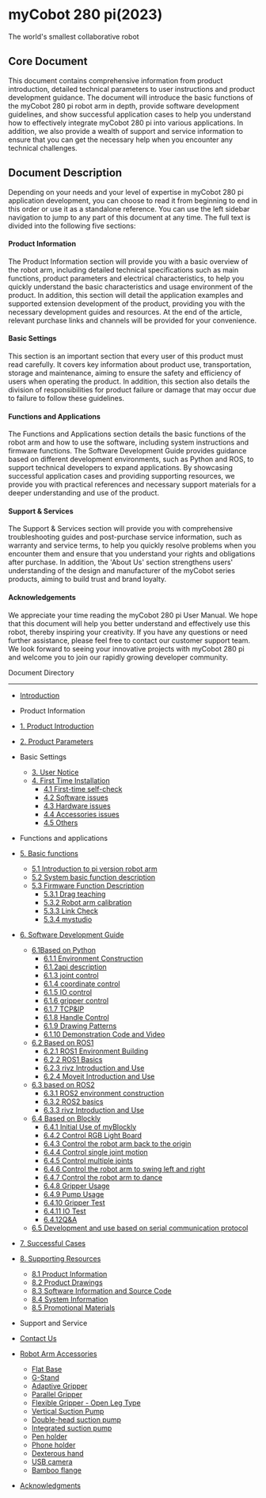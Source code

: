 # myCobot 280 pi(2023)
The world's smallest collaborative robot

Core Document
---
This document contains comprehensive information from product introduction, detailed technical parameters to user instructions and product development guidance. The document will introduce the basic functions of the myCobot 280 pi robot arm in depth, provide software development guidelines, and show successful application cases to help you understand how to effectively integrate myCobot 280 pi into various applications. In addition, we also provide a wealth of support and service information to ensure that you can get the necessary help when you encounter any technical challenges.

Document Description
---

Depending on your needs and your level of expertise in myCobot 280 pi application development, you can choose to read it from beginning to end in this order or use it as a standalone reference. You can use the left sidebar navigation to jump to any part of this document at any time. The full text is divided into the following five sections:

#### Product Information
The Product Information section will provide you with a basic overview of the robot arm, including detailed technical specifications such as main functions, product parameters and electrical characteristics, to help you quickly understand the basic characteristics and usage environment of the product. In addition, this section will detail the application examples and supported extension development of the product, providing you with the necessary development guides and resources. At the end of the article, relevant purchase links and channels will be provided for your convenience.

#### Basic Settings
This section is an important section that every user of this product must read carefully. It covers key information about product use, transportation, storage and maintenance, aiming to ensure the safety and efficiency of users when operating the product. In addition, this section also details the division of responsibilities for product failure or damage that may occur due to failure to follow these guidelines.

#### Functions and Applications
The Functions and Applications section details the basic functions of the robot arm and how to use the software, including system instructions and firmware functions. The Software Development Guide provides guidance based on different development environments, such as Python and ROS, to support technical developers to expand applications. By showcasing successful application cases and providing supporting resources, we provide you with practical references and necessary support materials for a deeper understanding and use of the product.

#### Support & Services
The Support & Services section will provide you with comprehensive troubleshooting guides and post-purchase service information, such as warranty and service terms, to help you quickly resolve problems when you encounter them and ensure that you understand your rights and obligations after purchase. In addition, the 'About Us' section strengthens users' understanding of the design and manufacturer of the myCobot series products, aiming to build trust and brand loyalty.

#### Acknowledgements
We appreciate your time reading the myCobot 280 pi User Manual. We hope that this document will help you better understand and effectively use this robot, thereby inspiring your creativity. If you have any questions or need further assistance, please feel free to contact our customer support team. We look forward to seeing your innovative projects with myCobot 280 pi and welcome you to join our rapidly growing developer community.

Document Directory

---
* [Introduction](README.md)
* Product Information

* [1. Product Introduction](1-ProductInformation/1.ProductIntroduction/1-ProductIntroduction.md)
* [2. Product Parameters](1-ProductInformation/2.ProductParameter/2-ProductParameters.md)

* Basic Settings

  * [3. User Notice](2-BasicSettings/3.UserNotice/3-UserInstructions.md)
  * [4. First Time Installation](2-BasicSettings/4.FirstTimeInstallation/4-FirstTimeInstallation.md)
    * [4.1 First-time self-check](4-SupportAndService/9.Troubleshooting/9.4-first-time-self-check.md)
    * [4.2 Software issues](4-SupportAndService/9.Troubleshooting/9.2-software.md)
    * [4.3 Hardware issues](4-SupportAndService/9.Troubleshooting/9.3-hardware.md)
    * [4.4 Accessories issues](4-SupportAndService/9.Troubleshooting/9.1-accessories.md)
    * [4.5 Others](4-SupportAndService/9.Troubleshooting/9.0-other.md)

* Functions and applications
* [5. Basic functions](3-FunctionsAndApplications/5.BasicFunction/README.md)
   * [5.1 Introduction to pi version robot arm](3-FunctionsAndApplications/5.BasicFunction/5.1-Functionlnstruction/3.5.1-SW-description.md)
   * [5.2 System basic function description](3-FunctionsAndApplications/5.BasicFunction/5.2-Softwarelnstructions/3.5.2-SW-detail-description.md)
   * [5.3 Firmware Function Description](3-FunctionsAndApplications/5.BasicFunction/5.3-FirmwareFunctionDescription/README.md)
     * [5.3.1 Drag teaching](3-FunctionsAndApplications/5.BasicFunction/5.3-FirmwareFunctionDescription/5.3.1-moving/4.2.1.2-micro_CPU.md)
     * [5.3.2 Robot arm calibration](3-FunctionsAndApplications/5.BasicFunction/5.3-FirmwareFunctionDescription/5.3.2-calibration/4.2.2.2-micro_CPU.md)
     * [5.3.3 Link Check](3-FunctionsAndApplications/5.BasicFunction/5.3-FirmwareFunctionDescription/5.3.4-connection/4.2.4.2-micro_CPU.md)
     * [5.3.4 mystudio](3-FunctionsAndApplications/5.BasicFunction/5.3-FirmwareFunctionDescription/README.md)
* [6. Software Development Guide](3-FunctionsAndApplications/6.developmentGuide/README.md)
   * [6.1Based on Python](3-FunctionsAndApplications/6.developmentGuide/python/README.md)
     * [6.1.1 Environment Construction](3-FunctionsAndApplications/6.developmentGuide/python/7.1_download.md)
     * [6.1.2api description](3-FunctionsAndApplications/6.developmentGuide/python/7.2_API.md)
     * [6.1.3 joint control](3-FunctionsAndApplications/6.developmentGuide/python/7.3_angle.md)
     * [6.1.4 coordinate control](3-FunctionsAndApplications/6.developmentGuide/python/7.4_coord.md)
     * [6.1.5 IO control](3-FunctionsAndApplications/6.developmentGuide/python/7.5_IO.md)
     * [6.1.6 gripper control](3-FunctionsAndApplications/6.developmentGuide/python/7.6_gripper.md)
     * [6.1.7 TCP&IP](3-FunctionsAndApplications/6.developmentGuide/python/7.7_TCPIP.md)
     * [6.1.8 Handle Control](3-FunctionsAndApplications/6.developmentGuide/python/7.9_HandleControl.md)
     * [6.1.9 Drawing Patterns](3-FunctionsAndApplications/6.developmentGuide/python/7.15_280_gcode_draw.md)
     * [6.1.10 Demonstration Code and Video](3-FunctionsAndApplications/6.developmentGuide/python/7.8_example.md)
   * [6.2 Based on ROS1](3-FunctionsAndApplications/6.developmentGuide/ROS/12.1-ROS1/12.1.1-Introduction.md)
     * [6.2.1 ROS1 Environment Building](3-FunctionsAndApplications/6.developmentGuide/ROS/12.1-ROS1/12.1.2-EnvironmentBuilding.md)
     * [6.2.2 ROS1 Basics](3-FunctionsAndApplications/6.developmentGuide/ROS/12.1-ROS1/12.1.3-ROS_Basics.md)
     * [6.2.3 rivz Introduction and Use](3-FunctionsAndApplications/6.developmentGuide/ROS/12.1-ROS1/12.1.4-rivzIntroductionAndUse/README.md)
     * [6.2.4 Moveit Introduction and Use](3-FunctionsAndApplications/6.developmentGuide/ROS/12.1-ROS1/12.1.5-Moveit/README.md)
   * [6.3  based on ROS2](3-FunctionsAndApplications/6.developmentGuide/ROS/12.2-ROS2/12.2.3-ROS2Introduction.md)
     * [6.3.1 ROS2 environment construction](3-FunctionsAndApplications/6.developmentGuide/ROS/12.2-ROS2/12.2.1-InstallationOfROS2.md)
     * [6.3.2 ROS2 basics](3-FunctionsAndApplications\6.developmentGuide\ROS\12.2-ROS2/12.2.2-BasicTutorial.md)
     * [6.3.3 rivz Introduction and Use](3-FunctionsAndApplications/6.developmentGuide/ROS/12.2-ROS2/12.2.4-rivzIntroductionAndUse/README.md)
   * [6.4  Based on Blockly](3-FunctionsAndApplications/6.developmentGuide/myBlocklyAndUlFlow/myblocklyTutorials/README.md)
     * [6.4.1 Initial Use of myBlockly](3-FunctionsAndApplications/6.developmentGuide/myBlocklyAndUlFlow/myblocklyTutorials/5.1.1-myBlocklyFirstUse.md)
     * [6.4.2 Control RGB Light Board](3-FunctionsAndApplications/6.developmentGuide/myBlocklyAndUlFlow/myblocklyTutorials/5.1.2-ControlRGB.md)
     * [6.4.3 Control the robot arm back to the origin](3-FunctionsAndApplications/6.developmentGuide/myBlocklyAndUlFlow/myblocklyTutorials/5.1.3-ControlRoboticArmBackZero.md)
     * [6.4.4 Control single joint motion](3-FunctionsAndApplications/6.developmentGuide/myBlocklyAndUlFlow/myblocklyTutorials/5.1.4-ControlSingleJoint.md)
     * [6.4.5 Control multiple joints](3-FunctionsAndApplications/6.developmentGuide/myBlocklyAndUlFlow/myblocklyTutorials/5.1.5-ControlSinglesJoint.md)
     * [6.4.6 Control the robot arm to swing left and right](3-FunctionsAndApplications/6.developmentGuide/myBlocklyAndUlFlow/myblocklyTutorials/5.1.6-ControlRoboticSwingLeft&Right.md)
     * [6.4.7 Control the robot arm to dance](3-FunctionsAndApplications/6.developmentGuide/myBlocklyAndUlFlow/myblocklyTutorials/5.1.7-ControlRoboticArmDance.md)
     * [6.4.8 Gripper Usage](3-FunctionsAndApplications/6.developmentGuide/myBlocklyAndUlFlow/myblocklyTutorials/5.1.8-GripperUse.md)
     * [6.4.9 Pump Usage](3-FunctionsAndApplications/6.developmentGuide/myBlocklyAndUlFlow/myblocklyTutorials/5.1.9-PumpUse.md)
     * [6.4.10 Gripper Test](3-FunctionsAndApplications/6.developmentGuide/myBlocklyAndUlFlow/myblocklyTutorials/5.13-gripperTest.md)
     * [6.4.11 IO Test](3-FunctionsAndApplications/6.developmentGuide/myBlocklyAndUlFlow/myblocklyTutorials/5.14-ioTest.md)
     * [6.4.12Q&A](3-FunctionsAndApplications/6.developmentGuide/myBlocklyAndUlFlow/myblocklyTutorials/5.1.10Q&A.md)
   * [6.5 Development and use based on serial communication protocol](3-FunctionsAndApplications/6.developmentGuide/CommunicationProtocolPackage/18-communication.md)
* [7. Successful Cases](3-FunctionsAndApplications/7.SuccessfulCase/7-SuccessfulCases.md)
* [8. Supporting Resources](3-FunctionsAndApplications/8.SupportingResources/README.md)
   * [8.1 Product Information](3-FunctionsAndApplications/8.SupportingResources/8.1-ProductInformation/README.md)
   * [8.2 Product Drawings](3-FunctionsAndApplications/8.SupportingResources/8.2-ProductDrawings/README.md)
   * [8.3 Software Information and Source Code](3-FunctionsAndApplications/8.SupportingResources/8.3-SoftwareInformationAndSourceCode/README.md)
   * [8.4 System Information](3-FunctionsAndApplications/8.SupportingResources/8.4-SystemInformation/README.md)
   * [8.5 Promotional Materials](3-FunctionsAndApplications/8.SupportingResources/8.5-PromotionalMaterials/README.md)
* Support and Service
* [ Contact Us](4-SupportAndService/11.AboutUs/11.AboutUs.md)
* [Robot Arm Accessories](4-SupportAndService/Accessories/accessories.md)
     * [Flat Base](4-SupportAndService/Accessories/Flatbase.md)
     * [G-Stand](4-SupportAndService/Accessories/Gstands_2.0.md)
     * [Adaptive Gripper](4-SupportAndService/Accessories/AdaptiveGripper.md)
     * [Parallel Gripper](4-SupportAndService/Accessories/ParallelGripper.md)
     * [Flexible Gripper - Open Leg Type](4-SupportAndService/Accessories/flexible_gripper_2.md)
     * [Vertical Suction Pump](4-SupportAndService/Accessories/pump.md)
     * [Double-head suction pump](4-SupportAndService/Accessories/doublepump.md)
     * [Integrated suction pump](4-SupportAndService/Accessories/IntegratedPump.md)
     * [Pen holder](4-SupportAndService/Accessories/penHolder.md)
     * [Phone holder](4-SupportAndService/Accessories/phoneHolder.md)
     * [Dexterous hand](4-SupportAndService/Accessories/Robothand.md)
     * [USB camera](4-SupportAndService/Accessories/USBcamera.md)
     * [Bamboo flange](4-SupportAndService/Accessories/bamboo.md)
* [Acknowledgments](5-Acknowledgments/5-Acknowledgments.md)